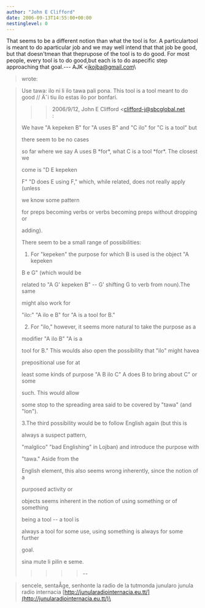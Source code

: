 ```yaml
---
author: "John E Clifford"
date: 2006-09-13T14:55:00+00:00
nestinglevel: 0
---
```

That seems to be a different notion than what the tool is for. A particulartool is meant to do aparticular job and we may well intend that that job be good, but that doesn'tmean that theprupose of the tool is to do good. For most people, every tool is to do good,but each is to do aspecific step approaching that goal.---
 AJK <[ikojba@gmail.com](mailto://ikojba@gmail.com)\
> wrote:

> Use tawa: ilo ni li ilo tawa pali pona. This tool is a tool meant to do good
> // Äˆi tiu ilo estas ilo por bonfari.
>>> 2006/9/12, John E Clifford <[clifford-j@sbcglobal.net](mailto://clifford-j@sbcglobal.net)\
>:
> 
>> 
> We have "A kepeken B" for "A uses B" and "C ilo" for "C is a tool" but
> 
> there seem to be no cases
> 
> so far where we say A uses B \*for\*, what C is a tool \*for\*. The closest we
> 
> come is "D E kepeken
> 
> F" "D does E using F," which, while related, does not really apply (unless
> 
> we know some pattern
> 
> for preps becoming verbs or verbs becoming preps without dropping or
> 
> adding).
> 
> There seem to be a small range of possibilities:
> 
>> 
> 1. For "kepeken" the purpose for which B is used is the object "A kepeken
> 
> B e G" (which would be
> 
> related to "A G' kepeken B" --
 G' shifting G to verb from noun).The same
> 
> might also work for
> 
> "ilo:" "A ilo e B" for "A is a tool for B."
> 
>> 
> 2. For "ilo," however, it seems more natural to take the purpose as a
> 
> modifier "A ilo B" "A is a
> 
> tool for B." This woulds also open the possibility that "ilo" might havea
> 
> prepositional use for at
> 
> least some kinds of purpose "A B ilo C" A does B to bring about C" or some
> 
> such. This would allow
> 
> some stop to the spreading area said to be covered by "tawa" (and "lon").
> 
>> 
> 3.The third possibility would be to follow English again (but this is
> 
> always a suspect pattern,
> 
> "malglico" "bad Englishing" in Lojban) and introduce the purpose with
> 
> "tawa." Aside from the
> 
> English element, this also seems wrong inherently, since the notion of a
> 
> purposed activity or
> 
> objects seems inherent in the notion of using something or of something
> 
> being a tool --
 a tool is
> 
> always a tool for some use, using something is always for some further
> 
> goal.
> 
>> 
> sina mute li pilin e seme.
> 
>> 
>>>>> --

> sencele, sentaÅ­ge, senhonte
> la radio de la tutmonda junularo
> junula radio internacia
> [http://junularadiointernacia.eu.tt/](http://junularadiointernacia.eu.tt/)\
>
